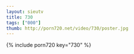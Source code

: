 ```yaml
--- 
layout: sieutv
title: 730
tags: ["000"]
thumb: http://porn720.net/video/730/poster.jpg
---
```

{% include porn720 key="730" %} 
